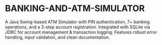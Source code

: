 # BANKING-AND-ATM-SIMULATOR
A Java Swing-based ATM Simulator with PIN authentication, 7+ banking operations, and a 3-step account registration. Integrated with SQLite via JDBC for account management &amp; transaction logging. Features robust error handling, input validation, and clean documentation.
